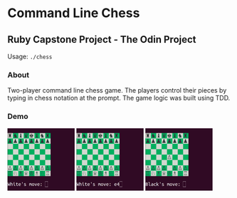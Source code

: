 # Command Line Chess

## Ruby Capstone Project - The Odin Project

Usage: `./chess`

### About

Two-player command line chess game. The players control their pieces by typing
in chess notation at the prompt. The game logic was built using TDD.

### Demo

<img src="assets/demo-screenshot1.png" width="30%">
<img src="assets/demo-screenshot2.png" width="30%">
<img src="assets/demo-screenshot3.png" width="30%">

